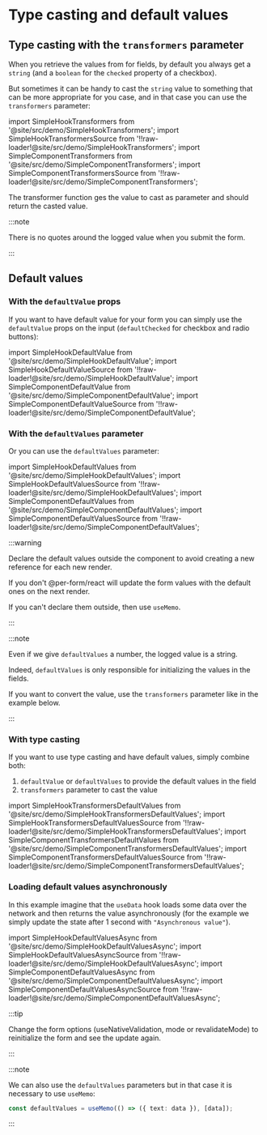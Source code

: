# Type casting and default values

## Type casting with the `transformers` parameter

When you retrieve the values from for fields, by default you always get a `string` (and a `boolean` for the `checked` property of a checkbox).

But sometimes it can be handy to cast the `string` value to something that can be more appropriate for you case, and in that case you can use the `transformers` parameter:

import SimpleHookTransformers from '@site/src/demo/SimpleHookTransformers';
import SimpleHookTransformersSource from '!!raw-loader!@site/src/demo/SimpleHookTransformers';
import SimpleComponentTransformers from '@site/src/demo/SimpleComponentTransformers';
import SimpleComponentTransformersSource from '!!raw-loader!@site/src/demo/SimpleComponentTransformers';

<DemoTabs Component={SimpleComponentTransformers} Hook={SimpleHookTransformers} componentCode={SimpleComponentTransformersSource} componentMetastring="{5,13}" hookCode={SimpleHookTransformersSource} hookMetastring="{5,15}" withModes withRevalidateModes />

The transformer function ges the value to cast as parameter and should return the casted value.

:::note

There is no quotes around the logged value when you submit the form.

:::

## Default values

### With the `defaultValue` props

If you want to have default value for your form you can simply use the `defaultValue` props on the input (`defaultChecked` for checkbox and radio buttons):

import SimpleHookDefaultValue from '@site/src/demo/SimpleHookDefaultValue';
import SimpleHookDefaultValueSource from '!!raw-loader!@site/src/demo/SimpleHookDefaultValue';
import SimpleComponentDefaultValue from '@site/src/demo/SimpleComponentDefaultValue';
import SimpleComponentDefaultValueSource from '!!raw-loader!@site/src/demo/SimpleComponentDefaultValue';

<DemoTabs Component={SimpleComponentDefaultValue} Hook={SimpleHookDefaultValue} componentCode={SimpleComponentDefaultValueSource} componentMetastring="{14}" hookCode={SimpleHookDefaultValueSource} hookMetastring="{17}" withModes withRevalidateModes />

### With the `defaultValues` parameter

Or you can use the `defaultValues` parameter:

import SimpleHookDefaultValues from '@site/src/demo/SimpleHookDefaultValues';
import SimpleHookDefaultValuesSource from '!!raw-loader!@site/src/demo/SimpleHookDefaultValues';
import SimpleComponentDefaultValues from '@site/src/demo/SimpleComponentDefaultValues';
import SimpleComponentDefaultValuesSource from '!!raw-loader!@site/src/demo/SimpleComponentDefaultValues';

<DemoTabs Component={SimpleComponentDefaultValues} Hook={SimpleHookDefaultValues} componentCode={SimpleComponentDefaultValuesSource} componentMetastring="{5,13}" hookCode={SimpleHookDefaultValuesSource} hookMetastring="{5,14}" withModes withRevalidateModes />

:::warning

Declare the default values outside the component to avoid creating a new reference for each new render.

If you don't @per-form/react will update the form values with the default ones on the next render.

If you can't declare them outside, then use `useMemo`.

:::

:::note

Even if we give `defaultValues` a number, the logged value is a string.

Indeed, `defaultValues` is only responsible for initializing the values in the fields.

If you want to convert the value, use the `transformers` parameter like in the example below.

:::

### With type casting

If you want to use type casting and have default values, simply combine both:

1. `defaultValue` or `defaultValues` to provide the default values in the field
2. `transformers` parameter to cast the value

import SimpleHookTransformersDefaultValues from '@site/src/demo/SimpleHookTransformersDefaultValues';
import SimpleHookTransformersDefaultValuesSource from '!!raw-loader!@site/src/demo/SimpleHookTransformersDefaultValues';
import SimpleComponentTransformersDefaultValues from '@site/src/demo/SimpleComponentTransformersDefaultValues';
import SimpleComponentTransformersDefaultValuesSource from '!!raw-loader!@site/src/demo/SimpleComponentTransformersDefaultValues';

<DemoTabs Component={SimpleComponentTransformersDefaultValues} Hook={SimpleHookTransformersDefaultValues} componentCode={SimpleComponentTransformersDefaultValuesSource} componentMetastring="{5,6,16,18}" hookCode={SimpleHookTransformersDefaultValuesSource} hookMetastring="{5,6,15,17}" withModes withRevalidateModes />

### Loading default values asynchronously

In this example imagine that the `useData` hook loads some data over the network and then returns the value asynchronously (for the example we simply update the state after 1 second with `"Asynchronous value"`).

import SimpleHookDefaultValuesAsync from '@site/src/demo/SimpleHookDefaultValuesAsync';
import SimpleHookDefaultValuesAsyncSource from '!!raw-loader!@site/src/demo/SimpleHookDefaultValuesAsync';
import SimpleComponentDefaultValuesAsync from '@site/src/demo/SimpleComponentDefaultValuesAsync';
import SimpleComponentDefaultValuesAsyncSource from '!!raw-loader!@site/src/demo/SimpleComponentDefaultValuesAsync';

<DemoTabs Component={SimpleComponentDefaultValuesAsync} Hook={SimpleHookDefaultValuesAsync} componentCode={SimpleComponentDefaultValuesAsyncSource} componentMetastring="{7,17}" hookCode={SimpleHookDefaultValuesAsyncSource} hookMetastring="{7,20}" withModes withRevalidateModes />

:::tip

Change the form options (useNativeValidation, mode or revalidateMode) to reinitialize the form and see the update again.

:::

:::note

We can also use the `defaultValues` parameters but in that case it is necessary to use `useMemo`:

```ts
const defaultValues = useMemo(() => ({ text: data }), [data]);
```

:::
